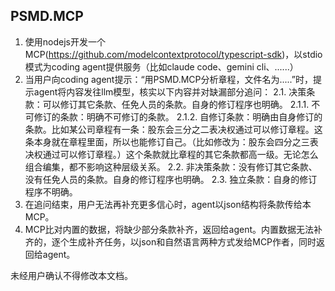 ## PSMD.MCP

1. 使用nodejs开发一个MCP(https://github.com/modelcontextprotocol/typescript-sdk)，以stdio模式为coding agent提供服务（比如claude code、gemini cli、......）
2. 当用户向coding agent提示：“用PSMD.MCP分析章程，文件名为.....”时，提示agent将内容发往llm模型，核实以下内容并对缺漏部分追问：
2.1. 决策条款：可以修订其它条款、任免人员的条款。自身的修订程序也明确。
2.1.1. 不可修订的条款：明确不可修订的条款。
2.1.2. 自修订条款：明确由自身修订的条款。比如某公司章程有一条：股东会三分之二表决权通过可以修订章程。这条本身就在章程里面，所以也能修订自己。（比如修改为：股东会四分之三表决权通过可以修订章程。）这个条款就比章程的其它条款都高一级。无论怎么组合编集，都不影响这种层级关系。
2.2. 非决策条款：没有修订其它条款、没有任免人员的条款。自身的修订程序也明确。
2.3. 独立条款：自身的修订程序不明确。
3. 在追问结束，用户无法再补充更多信心时，agent以json结构将条款传给本MCP。
4. MCP比对内置的数据，将缺少部分条款补齐，返回给agent。内置数据无法补齐的，逐个生成补齐任务，以json和自然语言两种方式发给MCP作者，同时返回给agent。

未经用户确认不得修改本文档。